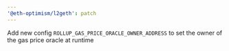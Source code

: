 ```yaml
---
'@eth-optimism/l2geth': patch
---
```


Add new config `ROLLUP_GAS_PRICE_ORACLE_OWNER_ADDRESS` to set the owner of the gas price oracle at runtime
